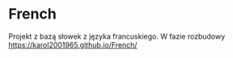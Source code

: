 # French
Projekt z bazą słowek z języka francuskiego.
W fazie rozbudowy
https://karol2001965.github.io/French/
